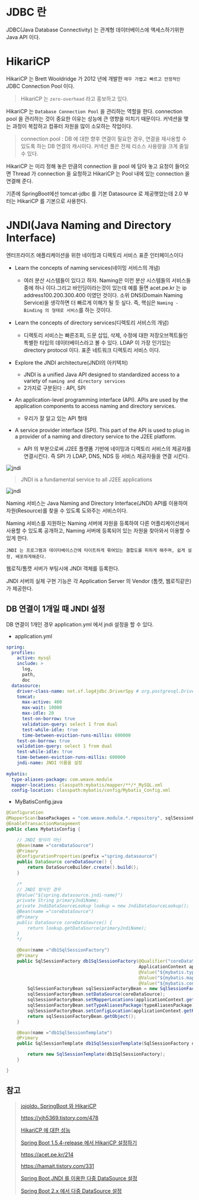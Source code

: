 # JDBC 란 

JDBC(Java Database Connectivity) 는 관계형 데이터베이스에 액세스하기위한 Java API 이다.

# HikariCP

HikariCP 는 Brett Wooldridge 가 2012 년에 개발한 `매우 가볍고 빠르고 안정적인` JDBC Connection Pool 이다.

> HikariCP 는 `zero-overhead` 라고 홍보하고 있다.

HikariCP 는 `Database Connection Pool` 을 관리하는 역할을 한다. connection pool 을 관리하는 것이 중요한 이유는 성능에 큰 영향을 미치기 때문이다. 커넥션을 맺는 과정이 복잡하고 컴퓨터 자원을 많이 소모하는 작업이다.

> connection pool : DB 에 대한 향후 연결이 필요한 경우, 연결을 재사용할 수 있도록 하는 DB 연결의 캐시이다. 커넥션 풀은 전체 리소스 사용량을 크게 줄일 수 있다.

HikariCP 는 미리 정해 놓은 만큼의 connection 을 pool 에 담아 놓고 요청이 들어오면 Thread 가 connection 을 요청하고 HikariCP 는 Pool 내에 있는 connection 을 연결해 준다.

기존에 SpringBoot에선 tomcat-jdbc 를 기본 Datasource 로 제공햇었는데 2.0 부터는 HikariCP 를 기본으로 사용한다.

# JNDI(Java Naming and Directory Interface)

엔터프라이즈 애플리케이션을 위한 네이밍과 디렉토리 서비스 표준 인터페이스이다

- Learn the concepts of naming services(네이밍 서비스의 개념)
  - 여러 분산 시스템들이 있다고 하자. Naming은 이런 분산 시스템들의 서비스들 중에 하나 이다.그리고 바인딩이라는것이 있는데 예를 들면 acet.pe.kr 는 ip address100.200.300.400 이였던 것이다.
소위 DNS(Domain Naming Service)을 생각하면 더 빠르게 이해가 될 듯 싶다. 즉, 핵심은 `Naming - Binding 의 형태로 서비스`를 하는 것이다.

- Learn the concepts of directory services(디렉토리 서비스의 개념)
  - 디렉토리 서비스는 빠른조회, 드문 삽입, 삭제, 수정에 대한 저장오브젝트들인 특별한 타입의 데이터베이스라고 볼 수 있다. LDAP 이 가장 인기있는 directory protocol 이다. 표준 네트워크 디렉토리 서비스 이다.

- Explore the JNDI architecture(JNDI의 아키텍처)
  - JNDI is a unified Java API designed to standardized access to a variety of `naming and directory services`
  - 2가지로 구분된다 : API, SPI

- An application-level programming interface (API). APIs are used by the application components to access naming and directory services.
  - 우리가 잘 알고 있는 API 형태

- A service provider interface (SPI). This part of the API is used to plug in a provider of a naming and directory service to the J2EE platform.
  - API 의 부분으로써 J2EE 플랫폼 기반에 네이밍과 디렉토리 서비스의 제공자를 연결시킨다. 즉 SPI 가 LDAP, DNS, NDS 등 서비스 제공자들을 연결 시킨다.

![jndi](../images/jndi.PNG)

> JNDI is a fundamental service to all J2EE applications

![jndi](../images/namingservice.PNG)

Naming 서비스는 Java Naming and Directory Interface(JNDI) API를 이용하여 자원(Resource)를 찾을 수 있도록 도와주는 서비스이다.

Naming 서비스를 지원하는 Naming 서버에 자원을 등록하여 다른 어플리케이션에서 사용할 수 있도록 공개하고, Naming 서버에 등록되어 있는 자원을 찾아와서 이용할 수 있게 한다.


`JNDI 는 프로그램과 데이타베이스간에 타이트하게 묶여있는 결합도를 피하게 해주며, 쉽게 설정, 배포하게해준다.`

웹로직/톰캣 서버가 부팅시에 JNDI 객체를 등록한다.

JNDI 서버의 실제 구현 기능은 각 Application Server 의 Vendor (톰캣, 웹로직같은) 가 제공한다.


## DB 연결이 1개일 때 JNDI 설정

DB 연결이 1개인 경우 application.yml 에서 jndi 설정을 할 수 있다. 

- application.yml

```yml
spring:
  profiles:
    active: mysql
    include: >
      log,
      path,
      doc
  datasource:
    driver-class-name: net.sf.log4jdbc.DriverSpy # org.postgresql.Driver
    tomcat:
      max-active: 400
      max-wait: 10000
      max-idle: 20
      test-on-borrow: true
      validation-query: select 1 from dual
      test-while-idle: true
      time-between-eviction-runs-millis: 600000
    test-on-borrow: true
    validation-query: select 1 from dual
    test-while-idle: true
    time-between-eviction-runs-millis: 600000
    jndi-name: JNDI 이름을 설정
    
mybatis:
  type-aliases-package: com.weave.module
  mapper-locations: classpath:mybatis/mapper/**/*_MySQL.xml
  config-location: classpath:mybatis/config/Mybatis_Config.xml
```

- MyBatisConfig.java

```java
@Configuration
@MapperScan(basePackages = "com.weave.module.*.repository", sqlSessionFactoryRef = "db1SqlSessionFactory")
@EnableTransactionManagement
public class MybatisConfig {

    // JNDI 방식이 아닌 
    @Bean(name ="coreDataSource")
    @Primary
    @ConfigurationProperties(prefix ="spring.datasource")
    public DataSource coreDataSource() {
        return DataSourceBuilder.create().build();
    }
    
    /*
    // JNDI 방식인 경우
    @Value("${spring.datasource.jndi-name}")
    private String primaryJndiName;
    private JndiDataSourceLookup lookup = new JndiDataSourceLookup();
    @Bean(name ="coreDataSource")
    @Primary
    public DataSource coreDataSource() {
        return lookup.getDataSource(primaryJndiName);
    }
    */
    
    @Bean(name ="db1SqlSessionFactory")
    @Primary
    public SqlSessionFactory db1SqlSessionFactory(@Qualifier("coreDataSource") DataSource coreDataSource,
                                                  ApplicationContext applicationContext,
                                                  @Value("${mybatis.type-aliases-package}") String typeAliasesPackage,
                                                  @Value("${mybatis.mapper-locations}") String mapperLocations,
                                                  @Value("${mybatis.config-location}") String configLocation) throws Exception {
        SqlSessionFactoryBean sqlSessionFactoryBean = new SqlSessionFactoryBean();
        sqlSessionFactoryBean.setDataSource(coreDataSource);
        sqlSessionFactoryBean.setMapperLocations(applicationContext.getResources(mapperLocations));
        sqlSessionFactoryBean.setTypeAliasesPackage(typeAliasesPackage);
        sqlSessionFactoryBean.setConfigLocation(applicationContext.getResource(configLocation));
        return sqlSessionFactoryBean.getObject();
    }

    @Bean(name ="db1SqlSessionTemplate")
    @Primary
    public SqlSessionTemplate db1SqlSessionTemplate(SqlSessionFactory db1SqlSessionFactory)throws Exception {

        return new SqlSessionTemplate(db1SqlSessionFactory);
    }

}
```

## 참고 

> [jojoldo. SpringBoot 와 HikariCP](https://jojoldu.tistory.com/296)
> 
> https://yjh5369.tistory.com/478
> 
> [HikariCP 에 대한 성능](https://www.wix.engineering/post/how-does-hikaricp-compare-to-other-connection-pools)
> 
> [Spring Boot 1.5.4-release 에서 HikariCP 설정하기](https://yeti.tistory.com/120)
> 
> https://acet.pe.kr/214
>
> https://hamait.tistory.com/331
> 
> [Spring Boot JNDI 를 이용한 다중 DataSource 설정](https://www.javaer101.com/ko/article/1504853.html)
> 
> [Spring Boot 2.x 에서 다중 DataSource 설정](https://gigas-blog.tistory.com/122)
